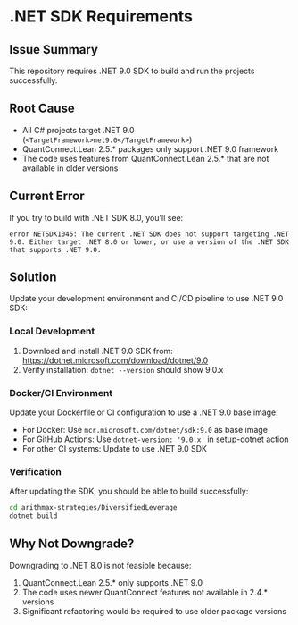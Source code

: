 # .NET SDK Requirements

## Issue Summary
This repository requires .NET 9.0 SDK to build and run the projects successfully.

## Root Cause
- All C# projects target .NET 9.0 (`<TargetFramework>net9.0</TargetFramework>`)
- QuantConnect.Lean 2.5.* packages only support .NET 9.0 framework
- The code uses features from QuantConnect.Lean 2.5.* that are not available in older versions

## Current Error
If you try to build with .NET SDK 8.0, you'll see:
```
error NETSDK1045: The current .NET SDK does not support targeting .NET 9.0. Either target .NET 8.0 or lower, or use a version of the .NET SDK that supports .NET 9.0.
```

## Solution
Update your development environment and CI/CD pipeline to use .NET 9.0 SDK:

### Local Development
1. Download and install .NET 9.0 SDK from: https://dotnet.microsoft.com/download/dotnet/9.0
2. Verify installation: `dotnet --version` should show 9.0.x

### Docker/CI Environment
Update your Dockerfile or CI configuration to use a .NET 9.0 base image:
- For Docker: Use `mcr.microsoft.com/dotnet/sdk:9.0` as base image
- For GitHub Actions: Use `dotnet-version: '9.0.x'` in setup-dotnet action
- For other CI systems: Update to use .NET 9.0 SDK

### Verification
After updating the SDK, you should be able to build successfully:
```bash
cd arithmax-strategies/DiversifiedLeverage
dotnet build
```

## Why Not Downgrade?
Downgrading to .NET 8.0 is not feasible because:
1. QuantConnect.Lean 2.5.* only supports .NET 9.0
2. The code uses newer QuantConnect features not available in 2.4.* versions
3. Significant refactoring would be required to use older package versions